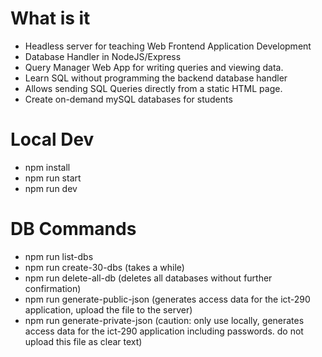 # What is it
- Headless server for teaching Web Frontend Application Development
- Database Handler in NodeJS/Express
- Query Manager Web App for writing queries and viewing data. 
- Learn SQL without programming the backend database handler
- Allows sending SQL Queries directly from a static HTML page. 
- Create on-demand mySQL databases for students 

# Local Dev
- npm install
- npm run start
- npm run dev 

# DB Commands 
- npm run list-dbs
- npm run create-30-dbs (takes a while)
- npm run delete-all-db (deletes all databases without further confirmation)
- npm run generate-public-json (generates access data for the ict-290 application, upload the file to the server)
- npm run generate-private-json (caution: only use locally, generates access data for the ict-290 application including passwords. do not upload this file as clear text)
